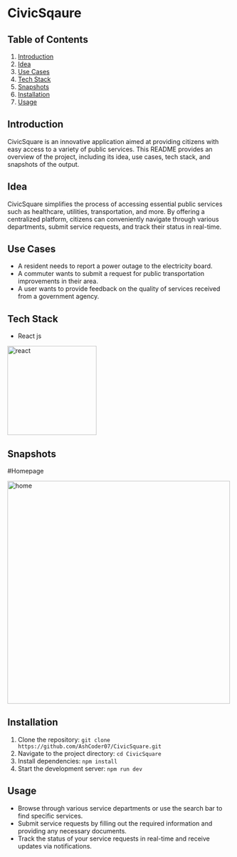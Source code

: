 # CivicSqaure

## Table of Contents
1. [Introduction](#introduction)
2. [Idea](#idea)
3. [Use Cases](#use-cases)
4. [Tech Stack](#tech-stack)
5. [Snapshots](#snapshots)
6. [Installation](#installation)
7. [Usage](#usage)


## Introduction
CivicSquare is an innovative application aimed at providing citizens with easy access to a variety of public services. This README provides an overview of the project, including its idea, use cases, tech stack, and snapshots of the output.

## Idea
CivicSquare simplifies the process of accessing essential public services such as healthcare, utilities, transportation, and more. By offering a centralized platform, citizens can conveniently navigate through various departments, submit service requests, and track their status in real-time.

## Use Cases
- A resident needs to report a power outage to the electricity board.
- A commuter wants to submit a request for public transportation improvements in their area.
- A user wants to provide feedback on the quality of services received from a government agency.

## Tech Stack
- React js
<!-- ![React Logo](https://upload.wikimedia.org/wikipedia/commons/thumb/3/30/React_Logo_SVG.svg/1200px-React_Logo_SVG.svg.png) -->
<img src="https://upload.wikimedia.org/wikipedia/commons/thumb/3/30/React_Logo_SVG.svg/1200px-React_Logo_SVG.svg.png" alt="react" width="200"/>

## Snapshots

#Homepage

<img src="/CivicSquare/src/assets/home.png" alt="home" width="500" />

## Installation
1. Clone the repository: `git clone https://github.com/AshCoder07/CivicSquare.git`
2. Navigate to the project directory: `cd CivicSquare`
3. Install dependencies: `npm install`
4. Start the development server: `npm run dev`

## Usage
- Browse through various service departments or use the search bar to find specific services.
- Submit service requests by filling out the required information and providing any necessary documents.
- Track the status of your service requests in real-time and receive updates via notifications.

